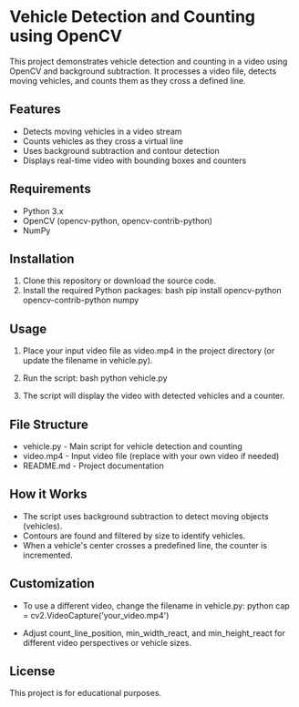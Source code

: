 # Vehicle Detection and Counting using OpenCV

This project demonstrates vehicle detection and counting in a video using OpenCV and background subtraction. It processes a video file, detects moving vehicles, and counts them as they cross a defined line.

## Features
- Detects moving vehicles in a video stream
- Counts vehicles as they cross a virtual line
- Uses background subtraction and contour detection
- Displays real-time video with bounding boxes and counters

## Requirements
- Python 3.x
- OpenCV (opencv-python, opencv-contrib-python)
- NumPy

## Installation
1. Clone this repository or download the source code.
2. Install the required Python packages:
   bash
   pip install opencv-python opencv-contrib-python numpy
   

## Usage
1. Place your input video file as video.mp4 in the project directory (or update the filename in vehicle.py).
2. Run the script:
   bash
   python vehicle.py
   
3. The script will display the video with detected vehicles and a counter.

## File Structure
- vehicle.py - Main script for vehicle detection and counting
- video.mp4 - Input video file (replace with your own video if needed)
- README.md - Project documentation

## How it Works
- The script uses background subtraction to detect moving objects (vehicles).
- Contours are found and filtered by size to identify vehicles.
- When a vehicle's center crosses a predefined line, the counter is incremented.

## Customization
- To use a different video, change the filename in vehicle.py:
  python
  cap = cv2.VideoCapture('your_video.mp4')
  
- Adjust count_line_position, min_width_react, and min_height_react for different video perspectives or vehicle sizes.

## License
This project is for educational purposes.
